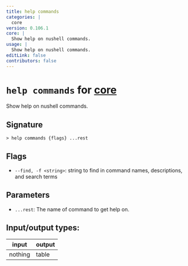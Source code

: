```yaml
---
title: help commands
categories: |
  core
version: 0.106.1
core: |
  Show help on nushell commands.
usage: |
  Show help on nushell commands.
editLink: false
contributors: false
---
```

<!-- This file is automatically generated. Please edit the command in https://github.com/nushell/nushell instead. -->

# `help commands` for [core](/commands/categories/core.md)

<div class='command-title'>Show help on nushell commands.</div>

## Signature

```> help commands {flags} ...rest```

## Flags

 -  `--find, -f <string>`: string to find in command names, descriptions, and search terms

## Parameters

 -  `...rest`: The name of command to get help on.


## Input/output types:

| input   | output |
| ------- | ------ |
| nothing | table  |